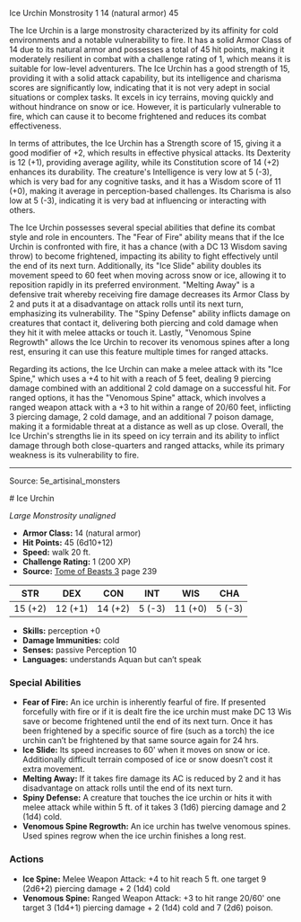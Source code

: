 <MonsterName/>Ice Urchin</MonsterName>
<CreatureType/>Monstrosity</CreatureType>
<CR/>1</CR>
<AC/>14 (natural armor)</AC>
<HP/>45</HP>
<summary>The Ice Urchin is a large monstrosity characterized by its affinity for cold environments and a notable vulnerability to fire. It has a solid Armor Class of 14 due to its natural armor and possesses a total of 45 hit points, making it moderately resilient in combat with a challenge rating of 1, which means it is suitable for low-level adventurers. The Ice Urchin has a good strength of 15, providing it with a solid attack capability, but its intelligence and charisma scores are significantly low, indicating that it is not very adept in social situations or complex tasks. It excels in icy terrains, moving quickly and without hindrance on snow or ice. However, it is particularly vulnerable to fire, which can cause it to become frightened and reduces its combat effectiveness.</summary>

<detail>

In terms of attributes, the Ice Urchin has a Strength score of 15, giving it a good modifier of +2, which results in effective physical attacks. Its Dexterity is 12 (+1), providing average agility, while its Constitution score of 14 (+2) enhances its durability. The creature's Intelligence is very low at 5 (-3), which is very bad for any cognitive tasks, and it has a Wisdom score of 11 (+0), making it average in perception-based challenges. Its Charisma is also low at 5 (-3), indicating it is very bad at influencing or interacting with others.

The Ice Urchin possesses several special abilities that define its combat style and role in encounters. The "Fear of Fire" ability means that if the Ice Urchin is confronted with fire, it has a chance (with a DC 13 Wisdom saving throw) to become frightened, impacting its ability to fight effectively until the end of its next turn. Additionally, its "Ice Slide" ability doubles its movement speed to 60 feet when moving across snow or ice, allowing it to reposition rapidly in its preferred environment. "Melting Away" is a defensive trait whereby receiving fire damage decreases its Armor Class by 2 and puts it at a disadvantage on attack rolls until its next turn, emphasizing its vulnerability. The "Spiny Defense" ability inflicts damage on creatures that contact it, delivering both piercing and cold damage when they hit it with melee attacks or touch it. Lastly, "Venomous Spine Regrowth" allows the Ice Urchin to recover its venomous spines after a long rest, ensuring it can use this feature multiple times for ranged attacks.

Regarding its actions, the Ice Urchin can make a melee attack with its "Ice Spine," which uses a +4 to hit with a reach of 5 feet, dealing 9 piercing damage combined with an additional 2 cold damage on a successful hit. For ranged options, it has the "Venomous Spine" attack, which involves a ranged weapon attack with a +3 to hit within a range of 20/60 feet, inflicting 3 piercing damage, 2 cold damage, and an additional 7 poison damage, making it a formidable threat at a distance as well as up close. Overall, the Ice Urchin's strengths lie in its speed on icy terrain and its ability to inflict damage through both close-quarters and ranged attacks, while its primary weakness is its vulnerability to fire.</detail>



---

Source: 5e_artisinal_monsters

<statblock>
# Ice Urchin

*Large* *Monstrosity* *unaligned*

- **Armor Class:** 14 (natural armor)
- **Hit Points:** 45 (6d10+12)
- **Speed:** walk 20 ft.
- **Challenge Rating:** 1 (200 XP)
- **Source:** [Tome of Beasts 3](https://koboldpress.com/kpstore/product/tome-of-beasts-3-for-5th-edition/) page 239

| STR | DEX | CON | INT | WIS | CHA |
| --- | --- | --- | --- | --- | --- |
| 15 (+2) | 12 (+1) | 14 (+2) | 5 (-3) | 11 (+0) | 5 (-3) |

- **Skills:** perception +0
- **Damage Immunities:** cold
- **Senses:** passive Perception 10
- **Languages:** understands Aquan but can’t speak

### Special Abilities

- **Fear of Fire:** An ice urchin is inherently fearful of fire. If presented forcefully with fire or if it is dealt fire the ice urchin must make DC 13 Wis save or become frightened until the end of its next turn. Once it has been frightened by a specific source of fire (such as a torch) the ice urchin can’t be frightened by that same source again for 24 hrs.
- **Ice Slide:** Its speed increases to 60' when it moves on snow or ice. Additionally difficult terrain composed of ice or snow doesn’t cost it extra movement.
- **Melting Away:** If it takes fire damage its AC is reduced by 2 and it has disadvantage on attack rolls until the end of its next turn.
- **Spiny Defense:** A creature that touches the ice urchin or hits it with melee attack while within 5 ft. of it takes 3 (1d6) piercing damage and 2 (1d4) cold.
- **Venomous Spine Regrowth:** An ice urchin has twelve venomous spines. Used spines regrow when the ice urchin finishes a long rest.

### Actions

- **Ice Spine:** Melee Weapon Attack: +4 to hit reach 5 ft. one target 9 (2d6+2) piercing damage + 2 (1d4) cold
- **Venomous Spine:** Ranged Weapon Attack: +3 to hit range 20/60' one target 3 (1d4+1) piercing damage + 2 (1d4) cold and 7 (2d6) poison.


</statblock>


